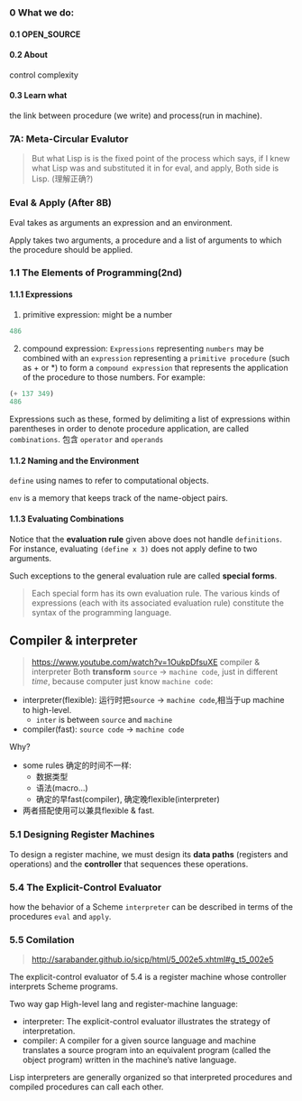 ### 0 What we do:
#### 0.1 OPEN_SOURCE
#### 0.2 About
control complexity
#### 0.3 Learn what
the link between procedure (we write) and process(run in machine).

### 7A: Meta-Circular Evalutor
>But what Lisp is is the fixed point of the process which says, if I knew what Lisp was and substituted it in for eval, and apply,
Both side is Lisp. (理解正确?)

### Eval & Apply (After 8B)

Eval takes as arguments an expression and an environment.

Apply takes two arguments, a procedure and a list of arguments to which the procedure should be applied.

### 1.1 The Elements of Programming(2nd)

#### 1.1.1 Expressions

1. primitive expression:
might be a number
```lisp
486
```

2. compound expression:
`Expressions` representing `numbers` may be combined with an `expression` representing a `primitive procedure` (such as + or *) to form a `compound expression` that represents the application of the procedure to those numbers. For example:

```lisp
(+ 137 349)
486
```

Expressions such as these, formed by delimiting a list of expressions within parentheses in order to denote procedure application, are called `combinations`.
包含 `operator` and `operands`


#### 1.1.2 Naming and the Environment

`define` using names to refer to computational objects.

`env` is a memory that keeps track of the name-object pairs. 

#### 1.1.3 Evaluating Combinations

Notice that the **evaluation rule** given above does not handle `definitions`. For instance, evaluating `(define x 3)` does not apply define to two arguments.

Such exceptions to the general evaluation rule are called **special forms**.

> Each special form has its own evaluation rule. The various kinds of expressions (each with its associated evaluation rule) constitute the syntax of the programming language. 

## Compiler & interpreter
> https://www.youtube.com/watch?v=1OukpDfsuXE
compiler & interpreter Both **transform** `source` -> `machine code`, just in different *time*, because computer just know `machine code`:
- interpreter(flexible): 运行时把`source` -> `machine code`,相当于up machine to high-level.
  - `inter` is between `source` and `machine`
- compiler(fast): `source code` -> `machine code`

Why?
- some rules 确定的时间不一样:
  - 数据类型
  - 语法(macro...)
  - 确定的早fast(compiler), 确定晚flexible(interpreter)
- 两者搭配使用可以兼具flexible & fast.

### 5.1 Designing Register Machines
To design a register machine, we must design its **data paths** (registers and operations) and the **controller** that sequences these operations.

### 5.4 The Explicit-Control Evaluator
how the behavior of a Scheme `interpreter` can be described in terms of the procedures `eval` and `apply`.

### 5.5 Comilation
> http://sarabander.github.io/sicp/html/5_002e5.xhtml#g_t5_002e5

The explicit-control evaluator of 5.4 is a register machine whose controller interprets Scheme programs.

Two way gap High-level lang and register-machine language:
- interpreter: The explicit-control evaluator illustrates the strategy of interpretation.
- compiler: A compiler for a given source language and machine translates a source program into an equivalent program (called the object program) written in the machine’s native language. 

Lisp interpreters are generally organized so that interpreted procedures and compiled procedures can call each other.